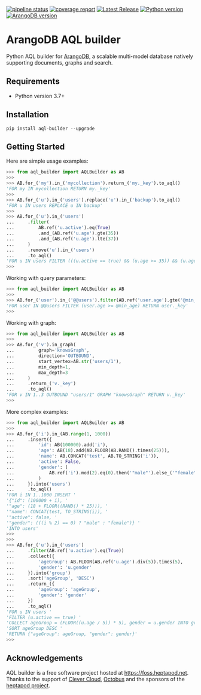 [![pipeline status](https://foss.heptapod.net/aquapenguin/aql-builder/badges/branch/default/pipeline.svg)](https://foss.heptapod.net/aquapenguin/aql-builder/-/pipelines)
[![coverage report](https://foss.heptapod.net/aquapenguin/aql-builder/badges/branch/default/coverage.svg)](https://foss.heptapod.net/aquapenguin/aql-builder/-/commits/branch/default)
[![Latest Release](https://foss.heptapod.net/aquapenguin/aql-builder/-/badges/release.svg)](https://foss.heptapod.net/aquapenguin/aql-builder/-/releases)
[![Python version](https://img.shields.io/badge/Python-3.7%2B-blue)](https://www.python.org/)
[![ArangoDB version](https://img.shields.io/badge/ArangoDB-3.8%2B-%23DDDF72)](https://www.arangodb.com/docs/stable/aql/)


# ArangoDB AQL builder

Python AQL builder for [ArangoDB](https://www.arangodb.com), a scalable multi-model
database natively supporting documents, graphs and search.

## Requirements

- Python version 3.7+

## Installation

```shell
pip install aql-builder --upgrade
```

## Getting Started

Here are simple usage examples:

```python
>>> from aql_builder import AQLBuilder as AB
>>> 
>>> AB.for_('my').in_('mycollection').return_('my._key').to_aql()
'FOR my IN mycollection RETURN my._key'
>>> 
>>> AB.for_('u').in_('users').replace('u').in_('backup').to_aql()
'FOR u IN users REPLACE u IN backup'
>>> 
>>> AB.for_('u').in_('users')
...     .filter(
...         AB.ref('u.active').eq(True)
...         .and_(AB.ref('u.age').gte(35))
...         .and_(AB.ref('u.age').lte(37))
...     )
...     .remove('u').in_('users')
...     .to_aql()
'FOR u IN users FILTER (((u.active == true) && (u.age >= 35)) && (u.age <= 37)) REMOVE u IN users'
>>> 
```

Working with query parameters:

```python
>>> from aql_builder import AQLBuilder as AB
>>> 
>>> AB.for_('user').in_('@@users').filter(AB.ref('user.age').gte('@min_age')).return_('user._key').to_aql()
'FOR user IN @@users FILTER (user.age >= @min_age) RETURN user._key'
>>> 
```

Working with graph:

```python
>>> from aql_builder import AQLBuilder as AB
>>> 
>>> AB.for_('v').in_graph(
...         graph='knowsGraph',
...         direction='OUTBOUND',
...         start_vertex=AB.str('users/1'),
...         min_depth=1,
...         max_depth=3
...     )
...     .return_('v._key')
...     .to_aql()
'FOR v IN 1..3 OUTBOUND "users/1" GRAPH "knowsGraph" RETURN v._key'
>>> 
```

More complex examples:

```python
>>> from aql_builder import AQLBuilder as AB
>>> 
>>> AB.for_('i').in_(AB.range(1, 1000))
...     .insert({
...         'id': AB(100000).add('i'),
...         'age': AB(18).add(AB.FLOOR(AB.RAND().times(25))),
...         'name': AB.CONCAT('test', AB.TO_STRING('i')),
...         'active': False,
...         'gender': (
...             AB.ref('i').mod(2).eq(0).then('"male"').else_('"female"')
...         )
...     }).into('users')
...     .to_aql()
'FOR i IN 1..1000 INSERT '
'{"id": (100000 + i), '
'"age": (18 + FLOOR((RAND() * 25))), '
'"name": CONCAT(test, TO_STRING(i)), '
'"active": false, '
'"gender": (((i % 2) == 0) ? "male" : "female")} '
'INTO users'
>>> 
>>> 
>>> AB.for_('u').in_('users')
...     .filter(AB.ref('u.active').eq(True))
...     .collect({
...         'ageGroup': AB.FLOOR(AB.ref('u.age').div(5)).times(5),
...         'gender': 'u.gender'
...     }).into('group')
...     .sort('ageGroup', 'DESC')
...     .return_({
...         'ageGroup': 'ageGroup',
...         'gender': 'gender'
...     })
...     .to_aql()
'FOR u IN users '
'FILTER (u.active == true) '
'COLLECT ageGroup = (FLOOR((u.age / 5)) * 5), gender = u.gender INTO group '
'SORT ageGroup DESC '
'RETURN {"ageGroup": ageGroup, "gender": gender}'
>>> 
```

## Acknowledgements

AQL builder is a free software project hosted at https://foss.heptapod.net. Thanks
to the support of [Clever Cloud](https://clever-cloud.com),
[Octobus](https://octobus.net) and the sponsors of the [heptapod project](https://heptapod.net/).